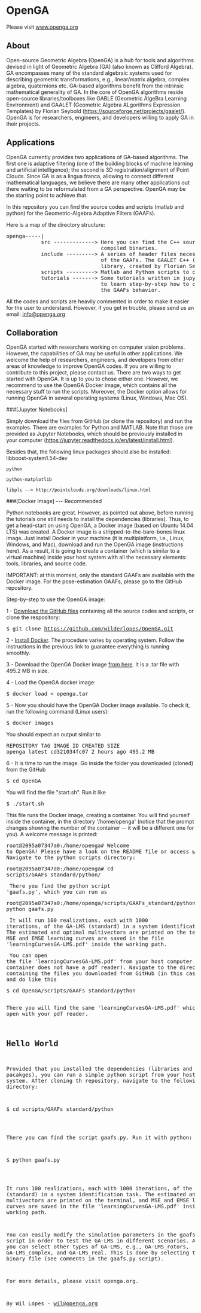 # OpenGA

Please visit www.openga.org

## About 
Open-source Geometric Algebra (OpenGA) is a hub for tools and algorithms devised in light of Geometric Algebra (GA) (also known as Clifford Algebra). GA encompasses many of the standard algebraic systems used for describing geometric transformations, e.g., linear/matrix algebra, complex algebra, quaternions etc. GA-based algorithms benefit from the intrinsic mathematical generality of GA. In the core of OpenGA algorithms reside open-source libraries/toolboxes like GABLE (Geometric AlgeBra Learning Environment) and GAALET (Geometric Algebra ALgorithms Expression Templates) by Florian Seybold (https://sourceforge.net/projects/gaalet/). OpenGA is for researchers, engineers, and developers willing to apply GA in their projects. 

## Applications
OpenGA currently provides two applications of GA-based algorithms. The first one is adaptive filtering (one of the building blocks of machine learning and artificial intelligence); the second is 3D registration/alignment of Point Clouds. Since GA is as a lingua franca, allowing to connect different mathematical languages, we believe there are many other applications out there waiting to be reformulated from a GA perspective. OpenGA may be the starting point to achieve that. 

In this repository you can find the source codes and scripts (matlab and python)
for the Geometric-Algebra Adaptive Filters (GAAFs).

Here is a map of the directory structure:
<pre>
openga-----|
           src -------------> Here you can find the C++ source codes for the GAAFs and
                              compiled binaries.
           include ---------> A series of header files necessary for the compilation
                              of the GAAFs. The GAALET C++ (http://gaalet.sourceforge.net/)
                              library, created by Florian Seybold, is stored here.
           scripts ---------> Matlab and Python scripts to call the binaries and run simulations.
           tutorials -------> Some tutorials written in jupyter nootebook. They are useful
                              to learn step-by-step how to call the binaries and understand
                              the GAAFs behavior.
</pre>
All the codes and scripts are heavily commented in order to make it easier for the user to understand.
However, if you get in trouble, please send us an email: info@openga.org

## Collaboration
OpenGA started with researchers working on computer vision problems. However, the capabilities of GA may be useful in other applications. We welcome the help of researchers, engineers, and developers from other areas of knowledge to improve OpenGA codes. If you are willing to contribute to this project, please contact us. 
There are two ways to get started with OpenGA. It is up to you to chose either one. However, we recommend to use the OpenGA Docker image, which contains all the necessary stuff to run the scripts. Moreover, the Docker option allows for running OpenGA in several operating systems (Linux, Windows, Mac OS).

###[Jupyter Notebooks]

Simply download the files from GitHub (or clone the repository) and run the examples. There are examples for Python and MATLAB. Note that those are provided as Jupyter Notebooks, which should be previously installed in your computer (https://jupyter.readthedocs.io/en/latest/install.html).

Besides that, the following linux packages should also be installed:   
    libboost-system1.54-dev
    
    python
    
    python-matplotlib
    
    libplc --> http://pointclouds.org/downloads/linux.html

###[Docker Image] --- Recommended

Python notebooks are great. However, as pointed out above, before running the tutorials one still needs to install the dependencies (libraries). Thus, to get a head-start on using OpenGA, a Docker image (based on Ubuntu 14.04 LTS) was created. A Docker image is a stripped-to-the-bare-bones linux image. Just install Docker in your machine (it is multiplatform, i.e., Linux, Windows, and Mac), download and run the OpenGA image (instructions here). As a result, it is going to create a container (which is similar to a virtual machine) inside your host system with all the necessary elements: tools, libraries, and source code.

IMPORTANT: at this moment, only the standard GAAFs are available with the Docker image. For the pose-estimation GAAFs, please go to the GitHub repository. 

Step-by-step to use the OpenGA image:
                  <p></p>
                  1 - <a target="_blank" href="https://github.com/wilderlopes/OpenGA">Download the GitHub files</a>
                  containing all the source codes and scripts, or clone the respository:
                  <pre>$ git clone https://github.com/wilderlopes/OpenGA.git</pre>
                  <p></p>
                  2 - <a target="_blank" href="https://docs.docker.com/linux/">Install Docker</a>.
                  The procedure varies by operating system. Follow the instructions in the previous link
                  to guarantee everything is running smoothly.
                  <p></p>
                  3 - Download the OpenGA Docker image <a target="_blank" href="files/openga.tar">from here</a>.
                  It is a .tar file with 495.2 MB in size.
                  <p></p>
                  4 - Load the OpenGA docker image:
                  <p></p>
                  <pre>$ docker load < openga.tar</pre>
                  <p></p>
                  5 - Now you should have the OpenGA Docker image available. To check it, run
                  the following command (Linux users):
                  <pre>$ docker images</pre>
                  You should expect an output similar to
                  <pre>REPOSITORY          TAG                 IMAGE ID            CREATED             SIZE
openga              latest              cd321034fc07        2 hours ago         495.2 MB</pre>
                  <p></p>
                  6 - It is time to run the image. Go inside the folder you downloaded (cloned) from the GitHub
                  <pre>$ cd OpenGA</pre>
                  You will find the file "start.sh". Run it like
                  <pre>$ ./start.sh </pre>
                  This file runs the Docker image, creating a container. You will find yourself
                  inside the container, in the directory '/home/openga' (notice that the prompt changes showing
                  the number of the container -- it will be a different one for you). A welcome message is printed:
                  <pre>root@2095a07347a0:/home/openga# Welcome to OpenGA! Please have a look on the README file or access www.openga.org.</pre>
                  Navigate to the python scripts directory:
                  <pre>root@2095a07347a0:/home/openga# cd scripts/GAAFs_standard/python/</pre>
                  There you find the python script 'gaafs.py', which you can run as
                  <pre>root@2095a07347a0:/home/openga/scripts/GAAFs_standard/python# python gaafs.py</pre>
                  It will run 100 realizations, each with 1000 iterations, of the GA-LMS (standard) in a
                  system identification task. The estimated and optimal multivectors are printed on the
                  terminal, and MSE and EMSE learning curves are saved in the file 'learningCurvesGA-LMS.pdf'
                  inside the working path.
                  <p></p>
                  You can open the file 'learningCurvesGA-LMS.pdf' from your host computer (the container
                  does not have a pdf reader). Navigate
                  to the directory containing the files you downloaded from GitHub (in this case 'OpenGA') and
                  do like this
                  <pre>$ cd OpenGA/scripts/GAAFs_standard/python </pre>
                  There you will find the same 'learningCurvesGA-LMS.pdf' which you can open with
                  your pdf reader.

## Hello World 
Provided that you installed the dependencies (libraries and pacakges), you can run a simple python script from your host Linux system. After cloning th repository, navigate to the following directory:
<pre>$ cd scripts/GAAFs_standard/python</pre>

There you can find the script gaafs.py. Run it with python:

<pre>$ python gaafs.py</pre>

It runs 100 realizations, each with 1000 iterations, of the GA-LMS (standard) in a
system identification task. The estimated and optimal multivectors are printed on the
terminal, and MSE and EMSE learning curves are saved in the file 'learningCurvesGA-LMS.pdf'
inside the working path.

You can easily modify the simulation parameters in the gaafs.py script in order
to test the GA-LMS in different scenarios. Additionally, you can select other
types of GA-LMS, e.g., GA-LMS_rotors, GA-LMS_complex, and GA-LMS_real. This is
done by selecting the proper binary file (see comments in the gaafs.py script).

For more details, please visit openga.org.


By Wil Lopes - wil@openga.org
